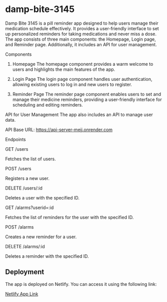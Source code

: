 # damp-bite-3145

Damp Bite 3145 is a pill reminder app designed to help users manage their medication schedule effectively. It provides a user-friendly interface to set up personalized reminders for taking medications and never miss a dose. The app consists of three main components: the Homepage, Login page, and Reminder page. Additionally, it includes an API for user management.

Components
1. Homepage
The homepage component provides a warm welcome to users and highlights the main features of the app.

2. Login Page
The login page component handles user authentication, allowing existing users to log in and new users to register.

3. Reminder Page
The reminder page component enables users to set and manage their medicine reminders, providing a user-friendly interface for scheduling and editing reminders.

API for User Management
The app also includes an API to manage user data.

API Base URL: https://api-server-mejj.onrender.com

Endpoints

GET /users

Fetches the list of users.

POST /users

Registers a new user.

DELETE /users/:id

Deletes a user with the specified ID.

GET /alarms?userid=:id

Fetches the list of reminders for the user with the specified ID.

POST /alarms

Creates a new reminder for a user.

DELETE /alarms/:id

Deletes a reminder with the specified ID.


## Deployment

The app is deployed on Netlify. You can access it using the following link:

[Netlify App Link](https://dosetrack.netlify.app)